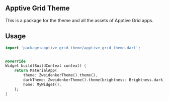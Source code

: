 ## Apptive Grid Theme

This is a package for the theme and all the assets of Apptive Grid apps.

## Usage

```dart
import 'package:apptive_grid_theme/apptive_grid_theme.dart';


@override
Widget build(BuildContext context) {
    return MaterialApp(
        theme: ZweidenkerTheme().theme(),
        darkTheme: ZweidenkerTheme().theme(brightness: Brightness.dark),
        home: MyWidget(),
    );
}
```
